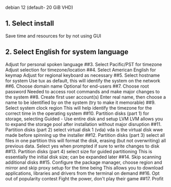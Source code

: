 debian 12 (default- 20 GiB VHD)
## 1. Select install
Save time and resources for by not using GUI 
## 2. Select English for system language
Adjust for personal spoken language
##3. Select Pacific/PST for timezone
Adjust selection for timezone/location
##4. Select American English for keymap
Adjust for regional keyboard as necessary
##5. Select hostname for system
Use tux as default, this will identify the system on the network
##6. Choose domain name 
Optional for end-users
##7. Choose root password
Needed to access root commands and make major changes to the system
##8. Create first user account(s)
Enter real name, then choose a name to be identified by on the system (try to make it memorable)
##9. Select system clock region
This will help identify the timezone for the correct time in the operating system
##10. Partition disks (part 1) for storage, selecting Guided - Use entire disk and setup LVM
LVM allows you to expand the storage pool after installation without major disruption
##11. Partition disks (part 2) select virtual disk 1 (vda)
vda is the virtual disk wwe made before spinning up the installer
##12. Partition disks (part 3) select all files in one partition
this will format the disk, erasing (but not overwriting) all previous data. Select yes when prompted if sure to write changes to disk
##13. Partition disks (part 4) select size for guided partitioning
This is essentially the initial disk size; can be expanded later
##14. Skip scanning additional disks
##15. Configure the package manager, choose region and mirror and skip proxy setup for the time being
This allows you to download applications, libraries and drivers from the terminal on demand
##16. Opt out of popularity contest
Fight the power, don't play their game
##17. Profit
